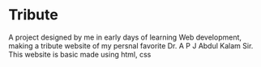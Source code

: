 # Tribute
A project designed by me in early days of learning Web development, making a tribute website of my persnal favorite Dr. A P J Abdul Kalam Sir. This website is basic made using html, css 
